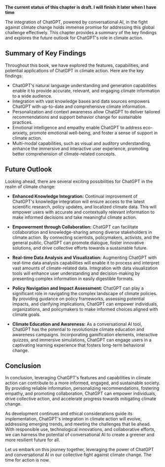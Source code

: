**The current status of this chapter is draft. I will finish it later when I have time**

The integration of ChatGPT, powered by conversational AI, in the fight against climate change holds immense promise for addressing this global challenge effectively. This chapter provides a summary of the key findings and explores the future outlook for ChatGPT's role in climate action.

Summary of Key Findings
-----------------------

Throughout this book, we have explored the features, capabilities, and potential applications of ChatGPT in climate action. Here are the key findings:

* ChatGPT's natural language understanding and generation capabilities enable it to provide accurate, relevant, and engaging climate information to a wide audience.
* Integration with vast knowledge bases and data sources empowers ChatGPT with up-to-date and comprehensive climate information.
* Personalization and context awareness allow ChatGPT to deliver tailored recommendations and support behavior change for sustainable practices.
* Emotional intelligence and empathy enable ChatGPT to address eco-anxiety, promote emotional well-being, and foster a sense of support in climate action.
* Multi-modal capabilities, such as visual and auditory understanding, enhance the immersive and interactive user experience, promoting better comprehension of climate-related concepts.

Future Outlook
--------------

Looking ahead, there are several exciting possibilities for ChatGPT in the realm of climate change:

* **Enhanced Knowledge Integration:** Continual improvement of ChatGPT's knowledge integration will ensure access to the latest scientific research, policy updates, and localized climate data. This will empower users with accurate and contextually relevant information to make informed decisions and take meaningful climate action.

* **Empowerment through Collaboration:** ChatGPT can facilitate collaboration and knowledge-sharing among diverse stakeholders in climate action. By connecting scientists, policymakers, activists, and the general public, ChatGPT can promote dialogue, foster innovative solutions, and drive collective efforts towards a sustainable future.

* **Real-time Data Analysis and Visualization:** Augmenting ChatGPT with real-time data analysis capabilities will enable it to process and interpret vast amounts of climate-related data. Integration with data visualization tools will enhance user understanding and decision-making by presenting complex information in easily digestible formats.

* **Policy Navigation and Impact Assessment:** ChatGPT can play a significant role in navigating the complex landscape of climate policies. By providing guidance on policy frameworks, assessing potential impacts, and clarifying implications, ChatGPT can empower individuals, organizations, and policymakers to make informed choices aligned with climate goals.

* **Climate Education and Awareness:** As a conversational AI tool, ChatGPT has the potential to revolutionize climate education and awareness campaigns. Incorporating gamification elements, interactive quizzes, and immersive simulations, ChatGPT can engage users in a captivating learning experience that fosters long-term behavioral change.

Conclusion
----------

In conclusion, leveraging ChatGPT's features and capabilities in climate action can contribute to a more informed, engaged, and sustainable society. By providing reliable information, personalizing recommendations, fostering empathy, and promoting collaboration, ChatGPT can empower individuals, drive collective action, and accelerate progress towards mitigating climate change.

As development continues and ethical considerations guide its implementation, ChatGPT's integration in climate action will evolve, addressing emerging trends, and meeting the challenges that lie ahead. With responsible use, technological innovations, and collaborative efforts, we can harness the potential of conversational AI to create a greener and more resilient future for all.

Let us embark on this journey together, leveraging the power of ChatGPT and conversational AI in our collective fight against climate change. The time for action is now.

